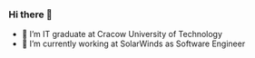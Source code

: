 ### Hi there 👋

- 🌱 I’m IT graduate at Cracow University of Technology
- 🔭 I’m currently working at SolarWinds as Software Engineer
